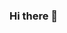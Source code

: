 ### Hi there 👋

<!--
**Khant-NyarxG-Next/Khant-NyarxG-Next** is a ✨ _special_ ✨ repository because its `README.md` (this file) appears on your GitHub profile.

Here are some ideas to get you started:

- 🔭 I’m currently working on G-Next Myanmar
- 🌱 I’m currently learning Odoo,Flutter,Node,Docker
- 👯 I’m looking to collaborate on Backend Project
- 🤔 I’m looking for help with Odoo,Flutter,Node,Docker,etc...
- 💬 Ask me about Laravel,VPS server,Vuejs,Mysql,etc...
- 📫 How to reach me: ...
- 😄 Pronouns: Dev
- ⚡ Fun fact: Sorry Dude !,I don't have
-->

